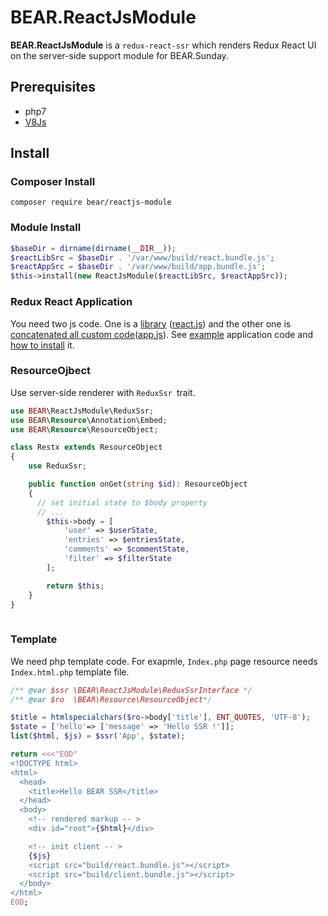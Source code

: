 # BEAR.ReactJsModule

**BEAR.ReactJsModule** is a `redux-react-ssr` which renders Redux React UI on the server-side support module for BEAR.Sunday.


## Prerequisites

 * php7
 * [V8Js](http://php.net/v8js)

## Install

### Composer Install

```
composer require bear/reactjs-module
```

### Module Install

```php
$baseDir = dirname(dirname(__DIR__));
$reactLibSrc = $baseDir . '/var/www/build/react.bundle.js';
$reactAppSrc = $baseDir . '/var/www/build/app.bundle.js';
$this->install(new ReactJsModule($reactLibSrc, $reactAppSrc));
```

### Redux React Application

You need two js code. One is a [library](https://github.com/koriym/Koriym.ReduxReactSsr/blob/master/example/webpack.config.js#L7) ([react.js](https://github.com/koriym/Koriym.ReduxReactSsr/blob/master/example/common/react.js)) and the other one is [concatenated all custom code](https://github.com/koriym/Koriym.ReduxReactSsr/blob/master/example/webpack.config.js#L8)([app.js](https://github.com/koriym/Koriym.ReduxReactSsr/blob/master/example/common/app.js)). See [example](https://github.com/koriym/Koriym.ReduxReactSsr/tree/master/example) application code and [how to install](https://github.com/koriym/Koriym.ReduxReactSsr#run-example) it.

### ResourceOjbect

Use server-side renderer with `ReduxSsr `trait.

```php
use BEAR\ReactJsModule\ReduxSsr;
use BEAR\Resource\Annotation\Embed;
use BEAR\Resource\ResourceObject;

class Restx extends ResourceObject
{
    use ReduxSsr;

    public function onGet(string $id): ResourceObject
    {
      // set initial state to $body property
      // ...
        $this->body = [
            'user' => $userState,
            'entries' => $entriesState,
            'comments' => $commentState,
            'filter' => $filterState
        ];

        return $this;
    }
}
    
```

### Template

We need php template code. For exapmle, `Index.php` page resource needs `Index.html.php` template file.


```php
/** @var $ssr \BEAR\ReactJsModule\ReduxSsrInterface */
/** @var $ro  \BEAR\Resource\ResourceObject*/

$title = htmlspecialchars($ro->body['title'], ENT_QUOTES, 'UTF-8');
$state = ['hello'=> ['message' => 'Hello SSR !']];
list($html, $js) = $ssr('App', $state);

return <<<"EOD"
<!DOCTYPE html>
<html>
  <head>
    <title>Hello BEAR SSR</title>
  </head>
  <body>
    <!-- rendered markup -- >
    <div id="root">{$html}</div>

    <!-- init client -- >
    {$js}
    <script src="build/react.bundle.js"></script>
    <script src="build/client.bundle.js"></script>
  </body>
</html>
EOD;
```
